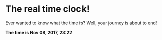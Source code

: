 # The real time clock!

Ever wanted to know what the time is? Well, your journey is about to end!

**The time is Nov 08, 2017, 23:22**